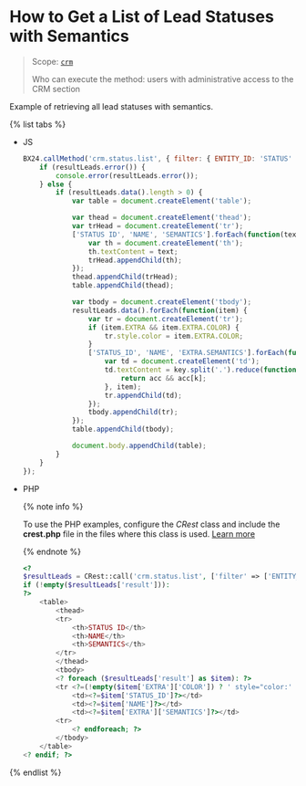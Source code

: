 # How to Get a List of Lead Statuses with Semantics

> Scope: [`crm`](../../../api-reference/scopes/permissions.md)
>
> Who can execute the method: users with administrative access to the CRM section

Example of retrieving all lead statuses with semantics.

{% list tabs %}

- JS

    ```js
    BX24.callMethod('crm.status.list', { filter: { ENTITY_ID: 'STATUS' } }, function(resultLeads) {
        if (resultLeads.error()) {
            console.error(resultLeads.error());
        } else {
            if (resultLeads.data().length > 0) {
                var table = document.createElement('table');

                var thead = document.createElement('thead');
                var trHead = document.createElement('tr');
                ['STATUS ID', 'NAME', 'SEMANTICS'].forEach(function(text) {
                    var th = document.createElement('th');
                    th.textContent = text;
                    trHead.appendChild(th);
                });
                thead.appendChild(trHead);
                table.appendChild(thead);

                var tbody = document.createElement('tbody');
                resultLeads.data().forEach(function(item) {
                    var tr = document.createElement('tr');
                    if (item.EXTRA && item.EXTRA.COLOR) {
                        tr.style.color = item.EXTRA.COLOR;
                    }
                    ['STATUS_ID', 'NAME', 'EXTRA.SEMANTICS'].forEach(function(key) {
                        var td = document.createElement('td');
                        td.textContent = key.split('.').reduce(function(acc, k) {
                            return acc && acc[k];
                        }, item);
                        tr.appendChild(td);
                    });
                    tbody.appendChild(tr);
                });
                table.appendChild(tbody);

                document.body.appendChild(table);
            }
        }
    });
    ```

- PHP

    {% note info %}

    To use the PHP examples, configure the *CRest* class and include the **crest.php** file in the files where this class is used. [Learn more](../../../how-to-use-examples.md)

    {% endnote %}

    ```php
    <?
    $resultLeads = CRest::call('crm.status.list', ['filter' => ['ENTITY_ID' => 'STATUS']]);
    if (!empty($resultLeads['result'])):
    ?>
        <table>
            <thead>
            <tr>
                <th>STATUS ID</th>
                <th>NAME</th>
                <th>SEMANTICS</th>
            </tr>
            </thead>
            <tbody>
            <? foreach ($resultLeads['result'] as $item): ?>
            <tr <?=(!empty($item['EXTRA']['COLOR']) ? ' style="color:' . $item['EXTRA']['COLOR'] . '"' : '');?>>
                <td><?=$item['STATUS_ID']?></td>
                <td><?=$item['NAME']?></td>
                <td><?=$item['EXTRA']['SEMANTICS']?></td>
            <tr>
                <? endforeach; ?>
            </tbody>
        </table>
    <? endif; ?>
    ```

{% endlist %}